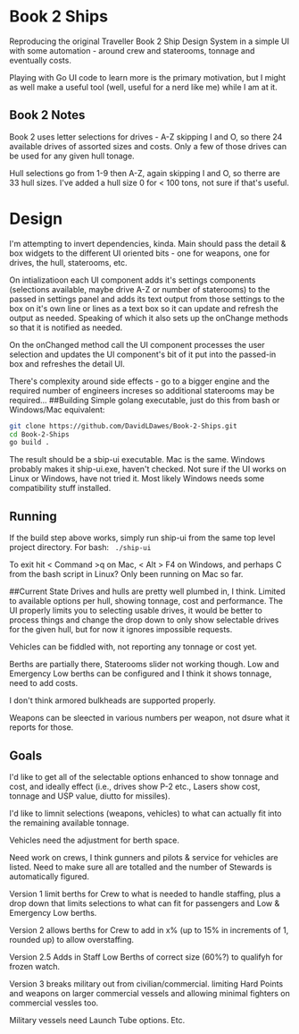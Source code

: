 # Book 2 Ships
Reproducing the original Traveller Book 2 Ship Design System in a simple UI with some automation - around crew and staterooms, tonnage and eventually costs.

Playing with Go UI code to learn more is the primary motivation, but I might as well make a useful tool (well, useful for a nerd like me) while I am at it.

## Book 2 Notes
Book 2 uses letter selections for drives - A-Z skipping I and O, so there 24 available drives of assorted sizes and costs. Only a few of those drives can be used for any given hull tonage.

Hull selections go from 1-9 then A-Z, again skipping I and O, so therre are 33 hull sizes. I've added a hull size 0 for < 100 tons, not sure if that's useful.

# Design
I'm attempting to invert dependencies, kinda. Main should pass the detail & box widgets to the different UI oriented bits - one for weapons, one for drives, the hull, staterooms, etc.

On intializatioon each UI component adds it's settings components (selections available, maybe drive A-Z or number of staterooms) to the passed in settings panel and adds its text output from those settings to the box on it's own line or lines as a text box so it can update and refresh the output as needed. Speaking of which it also sets up the onChange methods so that it is notified as needed.

On the onChanged method call the UI component processes the user selection and updates the UI component's bit of it put into the passed-in box and refreshes the detail UI.

There's complexity around side effects - go to a bigger engine and the required number of engineers increses so additional staterooms may be required...
##Building
Simple golang executable, just do this from bash or Windows/Mac equivalent:

``` bash
git clone https://github.com/DavidLDawes/Book-2-Ships.git
cd Book-2-Ships
go build .
```
The result should be a sbip-ui executable. Mac is the same. Windows probably makes it ship-ui.exe, haven't checked. Not sure if the UI works on Linux or Windows, have not tried it. Most likely Windows needs some compatibility stuff installed.

## Running
If the build step above works, simply run ship-ui from the same top level project directory. For bash:
``` ./ship-ui```

To exit hit < Command >q on Mac, < Alt > F4 on Windows, and perhaps <Ctrl>C from the bash script in Linux? Only been running on Mac so far.

##Current State
Drives and hulls are pretty well plumbed in, I think. Limited to available options per hull, showing tonnage, cost and performance.   The UI properly limits you to selecting usable drives, it would be better to process things and change the drop down to only show selectable drives for the given hull, but for now it ignores impossible requests.

Vehicles can be fiddled with, not reporting any tonnage or cost yet.

Berths are partially there, Staterooms slider not working though. Low and Emergency Low berths can be configured and I think it shows tonnage, need to add costs.

I don't think armored bulkheads are supported properly.

Weapons can be sleected in various numbers per weapon, not dsure what it reports for those.
## Goals
I'd like to get all of the selectable options enhanced to show tonnage and cost, and ideally effect (i.e., drives show P-2 etc., Lasers show cost, tonnage and USP value, diutto for missiles).

I'd like to limnit selections (weapons, vehicles) to what can actually fit into the remaining available tonnage.

Vehicles need the adjustment for berth space.

Need work on crews, I think gunners and pilots & service for vehicles are listed. Need to make sure all are totalled and the number of Stewards is automatically figured.

Version 1 limit berths for Crew to what is needed to handle staffing, plus a drop down that limits selections to what can fit for passengers and Low & Emergency Low berths.

Version 2 allows berths for Crew to add in x% (up to 15% in increments of 1, rounded up) to allow overstaffing.

Version 2.5 Adds in Staff Low Berths of correct size (60%?) to qualifyh for frozen watch.

Version 3 breaks military out from civilian/commercial. limiting Hard Points and weapons on larger commercial vessels and allowing minimal fighters on commercial vessles too.

Military vessels need Launch Tube options. Etc.